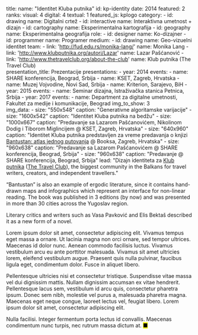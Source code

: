 title: 
    name: "Identitet Kluba putnika"
id: kp-identity
date: 2014
featured: 2
ranks:
    visual: 4
    digital: 4
    textual: 1
featured_js: kplogo
category:
    - id: drawing
      name: Digitalni crtež
    - id: interactive
      name: Interaktivna umetnost + dizajn
    - id: cartography
      name: Eksperimentalna kartografija 
    - id: geography
      name: Eksperimentalna geografija
role:
    - id: designer
      name: Ko-dizajner
    - id: programmer
      name: Programer
medium:
    - id: drawing
      name: Geo-vizuelni identitet 
team:
    - link: 'http://fud.edu.rs/monika-lang/'
      name: Monika Lang
    - link: 'http://www.klubputnika.org/autori/Lazar'
      name: Lazar Pašćanović
    - link: 'http://www.thetravelclub.org/about-the-club'
      name: Klub putnika (The Travel Club)    
presentation_title: Prezentacije
presentations:
    - year: 2014
      events:
        - name: SHARE konferencija, Beograd, Srbija
        - name: KSET, Zagreb, Hrvatska
        - name: Muzej Vojvodine, Novi Sad, Srbija
        - name: Kriterion, Sarajevo, BiH
    - year: 2015
      events:
        - name: Seminar dizajna, Istraživačka stanica Petnica, Srbija
    - year: 2017
      events:
        - name: Department za digitalne umetnosti, Fakultet za medije i komunikacije, Beograd
img_to_show: 3       
img_data:
    - size: "550x548"
      caption: "Generativne algoritamske varijacije"
    - size: "1600x542"
      caption: "Identitet Kluba putnika na bedžu"
    - size: "1000x667"
      caption: "Predavanje sa Lazarom Pašćanovićem, Nikolinom Dodig i Tiborom Miglincijem @ KSET, Zagreb, Hrvatska"
    - size: "640x960"
      caption: "Identitet Kluba putnika predstavljen za vreme predavanja o knjizi <a href='/rad/projekti/bantustan-book' target='_blank'>Bantustan: atlas jednog putovanja</a> @ Booksa, Zagreb, Hrvatska"
    - size: "960x638"
      caption: "Predavanje sa Lazarom Pašćanovićem @ SHARE konferencija, Beograd, Srbija"
    - size: "960x638"
      caption: "Predavanje @ SHARE konferencija, Beograd, Srbija"
lead: "Dizajn identiteta za <a href='http://www.klubputnika.org/o-klub-putnika' target='_blank'>Klub putnika</a> (<a href='http://www.thetravelclub.org/about-the-club' target='_blank'>The Travel Club</a>), the biggest community in the Balkans for travel writers, creators, and independent travellers."

“Bantustan” is also an example of ergodic literature, since it contains hand-drawn maps and infographics which represent an interface for non-linear reading. The book was published in 3 editions (by now) and was presented in more than 30 cities across the Yugoslav region.

Literary critics and writers such as Vasa Pavković and Elis Bektaš described it as a new form of a novel.  

Lorem ipsum dolor sit amet, consectetur adipiscing elit. Vivamus tempus eget massa a ornare. Ut lacinia magna non orci ornare, sed tempor ultrices. Maecenas id dolor nunc. Aenean commodo facilisis luctus. Vivamus vestibulum arcu eu ante porttitor malesuada. Vivamus sit amet ultricies lorem, eleifend vestibulum augue. Praesent quis nulla pulvinar, faucibus ligula eget, condimentum dolor. Fusce in aliquet libero.

Pellentesque ultricies nisi et consectetur tristique. Suspendisse vitae massa vel dui dignissim mattis. Nullam dignissim accumsan ex vitae hendrerit. Pellentesque lacus sem, vestibulum id arcu quis, consectetur pharetra ipsum. Donec sem nibh, molestie vel purus a, malesuada pharetra magna. Maecenas eget neque congue, laoreet lectus vel, feugiat libero. Lorem ipsum dolor sit amet, consectetur adipiscing elit.

Nulla facilisi. Integer fermentum porta lectus id convallis. Maecenas condimentum nunc turpis, nec rutrum massa dictum at. <mark>&#9632;</mark>